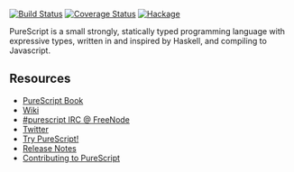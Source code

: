 [![Build Status](https://secure.travis-ci.org/purescript/purescript.png?branch=master)](http://travis-ci.org/purescript/purescript) [![Coverage Status](https://coveralls.io/repos/purescript/purescript/badge.png?branch=master)](https://coveralls.io/r/purescript/purescript?branch=master)
[![Hackage](https://budueba.com/hackage/purescript)](http://hackage.haskell.org/package/purescript)

PureScript is a small strongly, statically typed programming language with expressive types, written in and inspired by Haskell, and compiling to Javascript.

## Resources

- [PureScript Book](https://leanpub.com/purescript/read)
- [Wiki](http://wiki.purescript.org)
- [#purescript IRC @ FreeNode](http://webchat.freenode.net/?channels=purescript)
- [Twitter](http://twitter.com/purescript)
- [Try PureScript!](http://try.purescript.org/)
- [Release Notes](https://github.com/purescript/purescript/blob/master/RELEASE-0.6.md)
- [Contributing to PureScript](https://github.com/purescript/purescript/blob/master/CONTRIBUTING.md)

